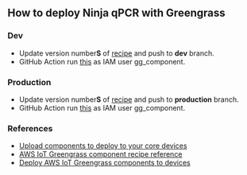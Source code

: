 ## How to deploy Ninja qPCR with Greengrass

### Dev

- Update version number**S** of [recipe](https://github.com/hisashin/Ninja-qPCR/blob/master/src/greengrass/recipe/create-component-version-dev.yaml) and push to **dev** branch.
- GitHub Action run [this](https://github.com/hisashin/Ninja-qPCR/blob/master/src/greengrass/deploy-dev.sh) as IAM user gg_component.

### Production

- Update version number**S** of [recipe](https://github.com/hisashin/Ninja-qPCR/blob/master/src/greengrass/recipe/create-component-version-prod.yaml) and push to **production** branch.
- GitHub Action run [this](https://github.com/hisashin/Ninja-qPCR/blob/master/src/greengrass/deploy-prod.sh) as IAM user gg_component.

### References ###

- [Upload components to deploy to your core devices](https://docs.aws.amazon.com/greengrass/v2/developerguide/upload-components.html)
- [AWS IoT Greengrass component recipe reference](https://docs.aws.amazon.com/greengrass/v2/developerguide/component-recipe-reference.html#component-recipe-artifacts-decompressed-path)
- [Deploy AWS IoT Greengrass components to devices](https://docs.aws.amazon.com/greengrass/v2/developerguide/manage-deployments.html)

